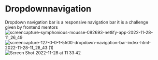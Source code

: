 # Dropdownnavigation
Dropdown navigation bar is a responsive navigation bar  it is a challenge given by frontend mentors
![screencapture-symphonious-mousse-082693-netlify-app-2022-11-28-11_26_49](https://user-images.githubusercontent.com/106579572/204204415-b5b4461b-3bee-4b71-8124-ffc209160b4a.png)
![screencapture-127-0-0-1-5500-dropdown-navigation-bar-index-html-2022-11-28-11_28_43 (1)](https://user-images.githubusercontent.com/106579572/204204716-ccbf45c7-2765-49b8-95e1-87dd6cae3c1f.png)
![Screen Shot 2022-11-28 at 11 33 42](https://user-images.githubusercontent.com/106579572/204205374-cba13b0b-3aaa-4f34-bcef-79117b00bf8f.png)
